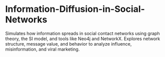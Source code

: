 # Information-Diffusion-in-Social-Networks
Simulates how information spreads in social contact networks using graph theory, the SI model, and tools like Neo4j and NetworkX. Explores network structure, message value, and behavior to analyze influence, misinformation, and viral marketing.
